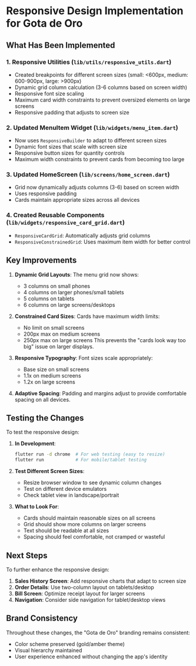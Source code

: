 # Responsive Design Implementation for Gota de Oro

## What Has Been Implemented

### 1. Responsive Utilities (`lib/utils/responsive_utils.dart`)
- Created breakpoints for different screen sizes (small: <600px, medium: 600-900px, large: >900px)
- Dynamic grid column calculation (3-6 columns based on screen width)
- Responsive font size scaling
- Maximum card width constraints to prevent oversized elements on large screens
- Responsive padding that adjusts to screen size

### 2. Updated MenuItem Widget (`lib/widgets/menu_item.dart`)
- Now uses `ResponsiveBuilder` to adapt to different screen sizes
- Dynamic font sizes that scale with screen size
- Responsive button sizes for quantity controls
- Maximum width constraints to prevent cards from becoming too large

### 3. Updated HomeScreen (`lib/screens/home_screen.dart`)
- Grid now dynamically adjusts columns (3-6) based on screen width
- Uses responsive padding
- Cards maintain appropriate sizes across all devices

### 4. Created Reusable Components (`lib/widgets/responsive_card_grid.dart`)
- `ResponsiveCardGrid`: Automatically adjusts grid columns
- `ResponsiveConstrainedGrid`: Uses maximum item width for better control

## Key Improvements

1. **Dynamic Grid Layouts**: The menu grid now shows:
   - 3 columns on small phones
   - 4 columns on larger phones/small tablets
   - 5 columns on tablets
   - 6 columns on large screens/desktops

2. **Constrained Card Sizes**: Cards have maximum width limits:
   - No limit on small screens
   - 200px max on medium screens
   - 250px max on large screens
   This prevents the "cards look way too big" issue on larger displays.

3. **Responsive Typography**: Font sizes scale appropriately:
   - Base size on small screens
   - 1.1x on medium screens
   - 1.2x on large screens

4. **Adaptive Spacing**: Padding and margins adjust to provide comfortable spacing on all devices.

## Testing the Changes

To test the responsive design:

1. **In Development**:
   ```bash
   flutter run -d chrome  # For web testing (easy to resize)
   flutter run            # For mobile/tablet testing
   ```

2. **Test Different Screen Sizes**:
   - Resize browser window to see dynamic column changes
   - Test on different device emulators
   - Check tablet view in landscape/portrait

3. **What to Look For**:
   - Cards should maintain reasonable sizes on all screens
   - Grid should show more columns on larger screens
   - Text should be readable at all sizes
   - Spacing should feel comfortable, not cramped or wasteful

## Next Steps

To further enhance the responsive design:

1. **Sales History Screen**: Add responsive charts that adapt to screen size
2. **Order Details**: Use two-column layout on tablets/desktop
3. **Bill Screen**: Optimize receipt layout for larger screens
4. **Navigation**: Consider side navigation for tablet/desktop views

## Brand Consistency

Throughout these changes, the "Gota de Oro" branding remains consistent:
- Color scheme preserved (gold/amber theme)
- Visual hierarchy maintained
- User experience enhanced without changing the app's identity
